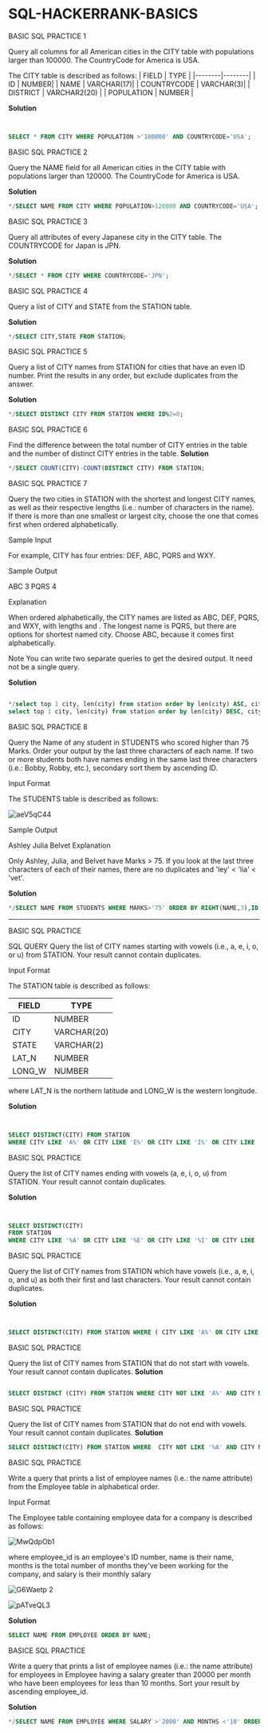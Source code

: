 # SQL-HACKERRANK-BASICS
BASIC SQL PRACTICE 1


Query all columns for all American cities in the CITY table with populations larger than 100000. The CountryCode for America is USA.


The CITY table is described as follows:
| FIELD  |  TYPE  |
|--------|--------|
|  ID    |  NUMBER|
| NAME   | VARCHAR(17)|
| COUNTRYCODE | VARCHAR(3)|
| DISTRICT |  VARCHAR2(20) |
| POPULATION | NUMBER |

**Solution**
```sql


SELECT * FROM CITY WHERE POPULATION >'100000' AND COUNTRYCODE='USA';


```

BASIC SQL PRACTICE 2

Query the NAME field for all American cities in the CITY table with populations larger than 120000. The CountryCode for America is USA.

**Solution**
```sql
*/SELECT NAME FROM CITY WHERE POPULATION>120000 AND COUNTRYCODE='USA';

```
BASIC SQL PRACTICE 3

Query all attributes of every Japanese city in the CITY table. The COUNTRYCODE for Japan is JPN.

**Solution**
```sql
*/SELECT * FROM CITY WHERE COUNTRYCODE='JPN';
```

BASIC SQL PRACTICE 4

Query a list of CITY and STATE from the STATION table.

**Solution**
```sql
*/SELECT CITY,STATE FROM STATION;
```

BASIC SQL PRACTICE 5

Query a list of CITY names from STATION for cities that have an even ID number. Print the results in any order, but exclude duplicates from the answer.

**Solution**
```sql
*/SELECT DISTINCT CITY FROM STATION WHERE ID%2=0;

```
BASIC SQL PRACTICE 6

Find the difference between the total number of CITY entries in the table and the number of distinct CITY entries in the table.
**Solution**
```sql
*/SELECT COUNT(CITY)-COUNT(DISTINCT CITY) FROM STATION;

```
BASIC SQL PRACTICE 7

Query the two cities in STATION with the shortest and longest CITY names, as well as their respective lengths (i.e.: number of characters in the name). If there is more than one smallest or largest city, choose the one that comes first when ordered alphabetically.

Sample Input

For example, CITY has four entries: DEF, ABC, PQRS and WXY.

Sample Output

ABC 3
PQRS 4

Explanation

When ordered alphabetically, the CITY names are listed as ABC, DEF, PQRS, and WXY, with lengths  and . The longest name is PQRS, but there are  options for shortest named city. Choose ABC, because it comes first alphabetically.

Note
You can write two separate queries to get the desired output. It need not be a single query.

**Solution**
```sql

*/select top 1 city, len(city) from station order by len(city) ASC, city ASC; 
select top 1 city, len(city) from station order by len(city) DESC, city ASC;
```

BASIC SQL PRACTICE 8

Query the Name of any student in STUDENTS who scored higher than 75 Marks. Order your output by the last three characters of each name. If two or more students both have names ending in the same last three characters (i.e.: Bobby, Robby, etc.), secondary sort them by ascending ID.

Input Format

The STUDENTS table is described as follows:

![aeV5qC44](https://user-images.githubusercontent.com/124073659/216286131-ac6e932d-5463-4385-ba6b-993c87410d69.png)

Sample Output

Ashley
Julia
Belvet
Explanation

Only Ashley, Julia, and Belvet have Marks > 75. If you look at the last three characters of each of their names, there are no duplicates and 'ley' < 'lia' < 'vet'.

**Solution**
```sql
*/SELECT NAME FROM STUDENTS WHERE MARKS>'75' ORDER BY RIGHT(NAME,3),ID ASC;

```











































--------------------------------------------------------------------------------------------------------------------------------------------------------
BASIC SQL PRACTICE

SQL QUERY 
Query the list of CITY names starting with vowels (i.e., a, e, i, o, or u) from STATION. Your result cannot contain duplicates.

Input Format

The STATION table is described as follows:

|  FIELD  |  TYPE  |
|---------|--------|
|ID       | NUMBER |
|CITY     |VARCHAR(20)|
|STATE    |VARCHAR(2)|
|LAT_N    |NUMBER|
|LONG_W   |NUMBER|

where LAT_N is the northern latitude and LONG_W is the western longitude.

**Solution**
```sql


SELECT DISTINCT(CITY) FROM STATION
WHERE CITY LIKE 'A%' OR CITY LIKE 'E%' OR CITY LIKE 'I%' OR CITY LIKE 'O%' OR CITY LIKE 'U%';

```

BASIC SQL PRACTICE

Query the list of CITY names ending with vowels (a, e, i, o, u) from STATION. Your result cannot contain duplicates.



**Solution**
```sql


SELECT DISTINCT(CITY) 
FROM STATION
WHERE CITY LIKE '%A' OR CITY LIKE '%E' OR CITY LIKE '%I' OR CITY LIKE '%O' OR CITY LIKE '%U'
```

BASIC SQL PRACTICE

Query the list of CITY names from STATION which have vowels (i.e., a, e, i, o, and u) as both their first and last characters. Your result cannot contain duplicates.

**Solution**
```sql


SELECT DISTINCT(CITY) FROM STATION WHERE ( CITY LIKE 'A%' OR CITY LIKE 'E%' OR CITY LIKE 'I%' OR CITY LIKE 'O%' OR CITY LIKE 'U%') AND (CITY LIKE '%A' OR CITY LIKE '%E' OR CITY LIKE '%I' OR CITY LIKE '%O' OR CITY LIKE '%U');

```



BASIC SQL PRACTICE

Query the list of CITY names from STATION that do not start with vowels. Your result cannot contain duplicates.
**Solution**
```sql

SELECT DISTINCT (CITY) FROM STATION WHERE CITY NOT LIKE 'A%' AND CITY NOT LIKE 'E%' AND CITY NOT LIKE  'I%' AND CITY NOT LIKE  'O%' AND CITY NOT LIKE 'U%' ;

```

BASIC SQL PRACTICE

Query the list of CITY names from STATION that do not end with vowels. Your result cannot contain duplicates.
**Solution**
```sql
SELECT DISTINCT(CITY) FROM STATION WHERE  CITY NOT LIKE '%A' AND CITY NOT LIKE '%E' AND CITY NOT LIKE '%I' AND CITY NOT LIKE '%O' AND CITY NOT LIKE '%U';


```

BASIC SQL PRACTICE

Write a query that prints a list of employee names (i.e.: the name attribute) from the Employee table in alphabetical order.

Input Format

The Employee table containing employee data for a company is described as follows:

![MwQdpOb1](https://user-images.githubusercontent.com/124073659/216010357-c151f4db-8357-46ce-bc26-3d3c6e04eb7b.png)


where employee_id is an employee's ID number, name is their name, months is the total number of months they've been working for the company, and salary is their monthly salary

![G6Waetp 2](https://user-images.githubusercontent.com/124073659/216010841-b8a065c7-f8c0-4394-bb99-7fbfb7e1c870.png)

![pATveQL3](https://user-images.githubusercontent.com/124073659/216011224-33aab483-5b70-4131-8d1c-5b2fcd81ae3e.png)

**Solution**
```sql
SELECT NAME FROM EMPLOYEE ORDER BY NAME;


```

BASICE SQL PRACTICE

Write a query that prints a list of employee names (i.e.: the name attribute) for employees in Employee having a salary greater than 20000 per month who have been employees for less than 10 months. Sort your result by ascending employee_id.

**Solution**
```sql
*/SELECT NAME FROM EMPLOYEE WHERE SALARY >'2000' AND MONTHS <'10' ORDER BY EMPLOYEE_ID ASC;


```




